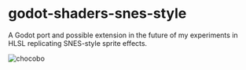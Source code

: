 # godot-shaders-snes-style
A Godot port and possible extension in the future of my experiments in HLSL replicating SNES-style sprite effects.

![chocobo](https://github.com/Mellowlink/shader_test/assets/46678222/93ff2e8b-2423-4807-997e-8c00f0433654)